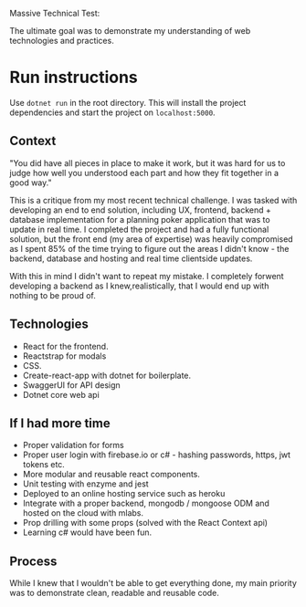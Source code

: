 Massive Technical Test:

The ultimate goal was to demonstrate my understanding of web technologies and practices.

# Run instructions #
Use ```dotnet run``` in the root directory.
This will install the project dependencies and start the project on ```localhost:5000```.

## Context ##
"You did have all pieces in place to make it work, but it was hard for us to judge how well you understood each part and how they fit together in a good way."

This is a critique from my most recent technical challenge. I was tasked with developing an end to end solution, including UX, frontend, backend + database implementation for a planning poker application that was to update in real time. I completed the project and had a fully functional solution, but the front end (my area of expertise) was heavily compromised as I spent 85% of the time trying to figure out the areas I didn't know - the backend, database and hosting and real time clientside updates.

With this in mind I didn't want to repeat my mistake. I completely forwent developing a backend as I knew,realistically, that I would end up with nothing to be proud of. 

## Technologies ##
* React for the frontend.
* Reactstrap for modals
* CSS. 
* Create-react-app with dotnet for boilerplate.
* SwaggerUI for API design
* Dotnet core web api 

## If I had more time ##

* Proper validation for forms
* Proper user login with firebase.io or c# - hashing passwords, https, jwt tokens etc.
* More modular and reusable react components.
* Unit testing with enzyme and jest
* Deployed to an online hosting service such as heroku
* Integrate with a proper backend, mongodb / mongoose ODM and hosted on the cloud with mlabs.
* Prop drilling with some props (solved with the React Context api)
* Learning c# would have been fun.

## Process ##
While I knew that I wouldn't be able to get everything done, my main priority was to demonstrate clean, readable and reusable code. 




